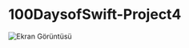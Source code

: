 # 100DaysofSwift-Project4

![Ekran Görüntüsü](https://github.com/nursaharii/100DaysofSwift-Project4/blob/main/Project4/ss.gif)
